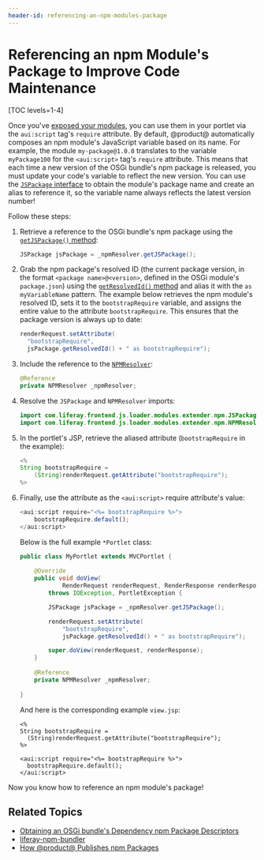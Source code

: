 ```yaml
---
header-id: referencing-an-npm-modules-package
---
```


# Referencing an npm Module's Package to Improve Code Maintenance

[TOC levels=1-4]

Once you've 
[exposed your modules](/docs/7-2/frameworks/-/knowledge_base/f/using-javascript-in-your-portlets), 
you can use them in your portlet via the `aui:script` tag's `require` attribute. 
By default, @product@ automatically composes an npm module's JavaScript variable 
based on its name. For example, the module `my-package@1.0.0` translates to the 
variable `myPackage100` for the `<aui:script>` tag's `require` attribute. This 
means that each time a new version of the OSGi bundle's npm package is released, 
you must update your code's variable to reflect the new version. You can use the 
[`JSPackage` interface](@app-ref@/foundation/latest/javadocs/com/liferay/frontend/js/loader/modules/extender/npm/JSPackage.html) 
to obtain the module's package name and create an alias to reference it, so the 
variable name always reflects the latest version number! 

Follow these steps:

1.  Retrieve a reference to the OSGi bundle's npm package using the 
    [`getJSPackage()` method](@app-ref@/foundation/latest/javadocs/com/liferay/frontend/js/loader/modules/extender/npm/NPMResolver.html#getJSPackage): 

    ```java
    JSPackage jsPackage = _npmResolver.getJSPackage();
    ```

2.  Grab the npm package's resolved ID (the current package version, 
    in the format `<package name>@<version>`, defined in the OSGi module's 
    `package.json`) using the 
    [`getResolvedId()` method](@app-ref@/foundation/latest/javadocs/com/liferay/frontend/js/loader/modules/extender/npm/JSPackage.html#getResolvedId) 
    and alias it with the `as myVariableName` pattern. The example below 
    retrieves the npm module's resolved ID, sets it to the `bootstrapRequire` 
    variable, and assigns the entire value to the attribute `bootstrapRequire`. 
    This ensures that the package version is always up to date:

    ```java
    renderRequest.setAttribute(
      "bootstrapRequire",
      jsPackage.getResolvedId() + " as bootstrapRequire");
    ```

3.  Include the reference to the [`NPMResolver`](@app-ref@/foundation/latest/javadocs/com/liferay/frontend/js/loader/modules/extender/npm/NPMResolver.html):

    ```java
    @Reference
    private NPMResolver _npmResolver;
    ```

4.  Resolve the `JSPackage` and `NPMResolver` imports:

    ```java
    import com.liferay.frontend.js.loader.modules.extender.npm.JSPackage;
    import com.liferay.frontend.js.loader.modules.extender.npm.NPMResolver;
    ```

5.  In the portlet's JSP, retrieve the aliased attribute (`bootstrapRequire` in 
    the example):

    ```java
    <%
    String bootstrapRequire =
    	(String)renderRequest.getAttribute("bootstrapRequire");
    %>
    ```

6.  Finally, use the attribute as the `<aui:script>` require attribute's value:

    ```javascript
    <aui:script require="<%= bootstrapRequire %>">
    	bootstrapRequire.default();
    </aui:script>
    ```

    Below is the full example `*Portlet` class:

    ```java
    public class MyPortlet extends MVCPortlet {
    	
    	@Override
    	public void doView(
    			RenderRequest renderRequest, RenderResponse renderResponse)
    		throws IOException, PortletException {

    		JSPackage jsPackage = _npmResolver.getJSPackage();

    		renderRequest.setAttribute(
    			"bootstrapRequire",
    			jsPackage.getResolvedId() + " as bootstrapRequire");

    		super.doView(renderRequest, renderResponse);
    	}
    	
    	@Reference
    	private NPMResolver _npmResolver;
    	
    }
    ```

    And here is the corresponding example `view.jsp`:

    ```markup
    <%
    String bootstrapRequire =
      (String)renderRequest.getAttribute("bootstrapRequire");
    %>

    <aui:script require="<%= bootstrapRequire %>">
      bootstrapRequire.default();
    </aui:script>
    ```

Now you know how to reference an npm module's package! 

## Related Topics

- [Obtaining an OSGi bundle's Dependency npm Package Descriptors](/docs/7-2/frameworks/-/knowledge_base/f/obtaining-dependency-npm-package-descriptors)
- [liferay-npm-bundler](/docs/7-2/reference/-/knowledge_base/r/liferay-npm-bundler)
- [How @product@ Publishes npm Packages](/docs/7-2/reference/-/knowledge_base/r/how-the-liferay-npm-bundler-publishes-npm-packages)
